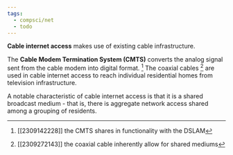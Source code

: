 ```yaml
---
tags:
  - compsci/net
  - todo
---
```

**Cable internet access** makes use of existing cable infrastructure. 





The **Cable Modem Termination System (CMTS)** converts the analog signal sent from the cable modem into digital format. [^1] The coaxial cables [^2] are used in cable internet access to reach individual residential homes from television infrastructure.

A notable characteristic of cable internet access is that it is a shared broadcast medium - that is, there is aggregate network access shared among a grouping of residents.


[^1]: [[2309142228]] the CMTS shares in functionality with the DSLAM
[^2]: [[2309272143]] the coaxial cable inherently allow for shared mediums